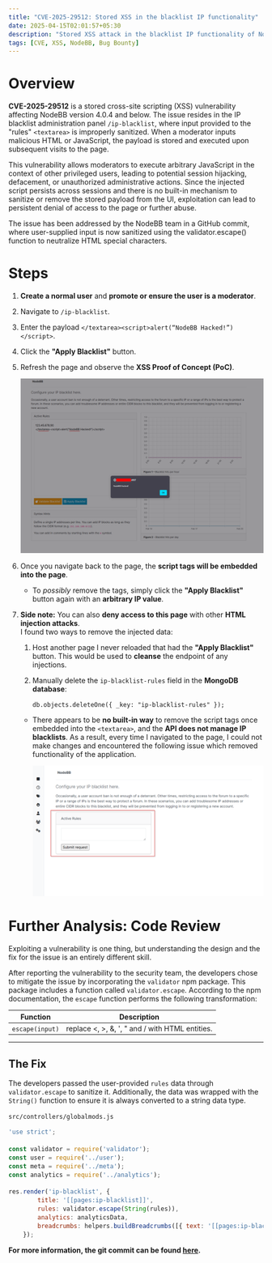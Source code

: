 ```yaml
---
title: "CVE-2025-29512: Stored XSS in the blacklist IP functionality"
date: 2025-04-15T02:01:57+05:30
description: "Stored XSS attack in the blacklist IP functionality of NodeBB CMS"
tags: [CVE, XSS, NodeBB, Bug Bounty]
---
```


# Overview

**CVE-2025-29512** is a stored cross-site scripting (XSS) vulnerability affecting NodeBB version 4.0.4 and below. The issue resides in the IP blacklist administration panel `/ip-blacklist`, where input provided to the "rules" `<textarea>` is improperly sanitized. When a moderator inputs malicious HTML or JavaScript, the payload is stored and executed upon subsequent visits to the page.

This vulnerability allows moderators to execute arbitrary JavaScript in the context of other privileged users, leading to potential session hijacking, defacement, or unauthorized administrative actions. Since the injected script persists across sessions and there is no built-in mechanism to sanitize or remove the stored payload from the UI, exploitation can lead to persistent denial of access to the page or further abuse.

The issue has been addressed by the NodeBB team in a GitHub commit, where user-supplied input is now sanitized using the validator.escape() function to neutralize HTML special characters.

# Steps

1. **Create a normal user** and **promote or ensure the user is a moderator**.  
2. Navigate to `/ip-blacklist`.  
3. Enter the payload `</textarea><script>alert(“NodeBB Hacked!”)</script>`.  
4. Click the **"Apply Blacklist"** button.  
5. Refresh the page and observe the **XSS Proof of Concept (PoC)**.  

   ![XSS](/images/CVE-2025-29512/XSS-1.png "XSS")  

6. Once you navigate back to the page, the **script tags will be embedded into the page**.  
   - To *possibly* remove the tags, simply click the **"Apply Blacklist"** button again with an **arbitrary IP value**.  

7. **Side note:** You can also **deny access to this page** with other **HTML injection attacks**.  
   I found two ways to remove the injected data:  
   1. Host another page I never reloaded that had the **"Apply Blacklist"** button. This would be used to **cleanse** the endpoint of any injections.  
   2. Manually delete the `ip-blacklist-rules` field in the **MongoDB database**:  

      ```
      db.objects.deleteOne({ _key: "ip-blacklist-rules" });
      ```

   - There appears to be **no built-in way** to remove the script tags once embedded into the `<textarea>`, and the **API does not manage IP blacklists**. As a result, every time I navigated to the page, I could not make changes and encountered the following issue which removed functionality of the application.  

     ![XSS](/images/CVE-2025-29512/XSS-2.png "XSS")  
 
# Further Analysis: Code Review  

Exploiting a vulnerability is one thing, but understanding the design and the fix for the issue is an entirely different skill.  

After reporting the vulnerability to the security team, the developers chose to mitigate the issue by incorporating the `validator` npm package. This package includes a function called `validator.escape`. According to the npm documentation, the `escape` function performs the following transformation: 

| **Function** | **Description** |  
|--------------|-----------------|  
| `escape(input)` | replace <, >, &, ', " and / with HTML entities. |  

---

## The Fix  

The developers passed the user-provided `rules` data through `validator.escape` to sanitize it. Additionally, the data was wrapped with the `String()` function to ensure it is always converted to a string data type.  

`src/controllers/globalmods.js`
```js
'use strict';

const validator = require('validator');
const user = require('../user');
const meta = require('../meta');
const analytics = require('../analytics');

res.render('ip-blacklist', {
		title: '[[pages:ip-blacklist]]',
		rules: validator.escape(String(rules)),
		analytics: analyticsData,
		breadcrumbs: helpers.buildBreadcrumbs([{ text: '[[pages:ip-blacklist]]' }]),
	});
```
**For more information, the git commit can be found [here](https://github.com/NodeBB/NodeBB/commit/625f47514f6271df09d0678f0e343c60fedf15dd).**
